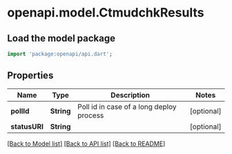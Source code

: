 # openapi.model.CtmudchkResults

## Load the model package
```dart
import 'package:openapi/api.dart';
```

## Properties
Name | Type | Description | Notes
------------ | ------------- | ------------- | -------------
**pollId** | **String** | Poll id in case of a long deploy process | [optional] 
**statusURI** | **String** |  | [optional] 

[[Back to Model list]](../README.md#documentation-for-models) [[Back to API list]](../README.md#documentation-for-api-endpoints) [[Back to README]](../README.md)


